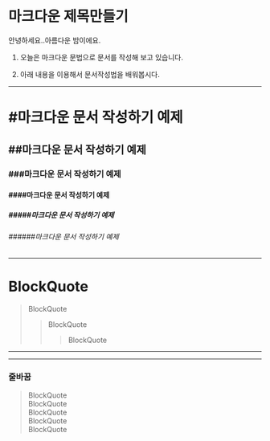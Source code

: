 마크다운 제목만들기
==============

안녕하세요..아름다운 밤이에요.   

1. 오늘은 마크다운 문법으로 문서를 작성해 보고 있습니다.   

2. 아래 내용을 이용해서 문서작성법을 배워봅시다.

<hr>

# #마크다운 문서 작성하기 예제

## ##마크다운 문서 작성하기 예제

### ###마크다운 문서 작성하기 예제

#### ####마크다운 문서 작성하기 예제

##### #####마크다운 문서 작성하기 예제



###### ######마크다운 문서 작성하기 예제



<hr>

# BlockQuote

> BlockQuote
> > BlockQuote
> > > BlockQuote


***
    
* * * 

### 줄바꿈   



> BlockQuote    
> BlockQuote    
> BlockQuote    
> BlockQuote   
> BlockQuote
> 

